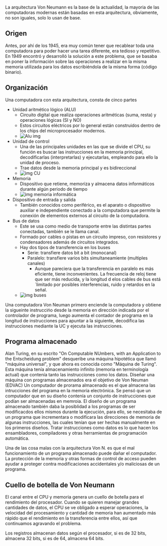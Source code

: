 La arquitectura Von Neumann es la base de la actualidad, la mayoria de las computadoras modernas están basadas en esta arquitectura, obviamente, no son iguales, solo lo usan de base.

## Origen

Antes, por ahí de los 1945, era muy común tener que recablear toda una computadora para poder hacer una tarea diferente, era tedioso y repetitivo.
En 1949 encontró y desarrolló la solución a este problema, que se basaba en poner la información sobre las operaciones a realizar en la misma memoria utilizada para los datos escribiéndola de la misma forma (código binario).

## Organización

Una computadora con esta arquitectura, consta de cinco partes
- Unidad aritmético lógico (ALU)
	- Circuito digital que realiza operaciones aritméticas (suma, resta) y operaciones lógicas (SI y NO)
	- Estos circuitos eléctricos por lo general están construidos dentro de los chips del microprocesador modernos.
	- ![Alu img](https://upload.wikimedia.org/wikipedia/commons/thumb/8/82/ALU_symbol.svg/1024px-ALU_symbol.svg.png)
- Unidad de control
	- Una de las principales unidades en las que se divide el CPU, su función es buscar las instrucciones en la memoria principal, decodificarlas (interpretarlas) y ejecutarlas, empleando para ello la unidad de proceso.
	- Trae datos desde la memoria principal y es bidireccional
	- ![img CU](https://external-content.duckduckgo.com/iu/?u=http%3A%2F%2Fhardysoftwareg2sr.blogia.com%2Fupload%2F20110203023550-unidad-de-control.jpg&f=1&nofb=1&ipt=8d50da6ccb3d046eb17de757c42a47f3b59de764daca773713883602368fefdf&ipo=images)
- Memoria
	- Dispositivo que retiene, memoriza y almacena datos informáticos durante algún periodo de tiempo
	- ![img memoria informática](https://external-content.duckduckgo.com/iu/?u=https%3A%2F%2Ftse2.mm.bing.net%2Fth%3Fid%3DOIP.wJpBek-7fYoir8-lfQooDgHaFU%26pid%3DApi&f=1&ipt=5a8f0a7d54294ef3683d30ab16f48533458dc169c5bdacf5456e376410b6bc28&ipo=images)
- Dispositivo de entrada y salida
	- También conocidos como periférico, es el aparato o dispositivo auxiliar e independiente conectado a la computadora que permite la conexión de elementos externos al circuito de la computadora.
- Bus de datos
	- Este se usa como medio de transporte entre las distintas partes conectadas, también se le llama canal.
	- Formado por cables o pistas en un circuito impreso, con resistores y condensadores además de circuitos integrados.
	- Hay dos tipos de transferencia en los buses
		- Serie: transfiere datos bit a bit (monocanal)
		- Paralelo: transfiere varios bits simultaneamiente (multiples canales)
			- Aunque pareciera que la transferencia en paralelo es más eficiente, tiene inconvenientes. La frecuencia de reloj tiene que ser más reducida, y la longitud d elos cables de bus está ´limitado por posibles interferencias, ruido y retardos en la señal.
	- ![img buses](https://external-content.duckduckgo.com/iu/?u=http%3A%2F%2F1.bp.blogspot.com%2F_HZEhKnCpTH0%2FTCtWy7gcozI%2FAAAAAAAAACM%2FlhwbKKPSBXM%2Fs1600%2Fbus.jpg&f=1&nofb=1&ipt=e7ce32c8966db7498407f072ab2de366e92271b7ab1ed09cd051029b91af2904&ipo=images)

Una computadora Von Neuman primero enciende la computadora y obtiene la sigueinte instruccińo desde la memoria en dirección indicada por el controlador de programa, luego aumenta el contador de programa en la longitud de instrucciones para apuntar a la siguiente, decodifica las instrucciones mediante la UC y ejecuta las instrucciones.

## Programa almacenado
Alan Turing, en su escrito "On Computable NUmbers, with an Application to the Entscheidung problem" desqueribe una máquina hipotética que llamó "máquina universal", y que ahora es conocida como "Máquina de Turing". Esta máquina tenía almacenamiento infinito (memoria en terminología actual) que contenía tanto las instrucciones como los datos.
Diseñar una máquina con programas almacenados era el objetivo de Von Neuman (EDVAC)
Un computador de prorama almacenado es el que almacena las intrucciones del programa en la memoria electrónica. Se pensó que un computador que en su diseño contenía un conjunto de instrucciones que podían ser almacenadas en memroia. El diseño de un programa almacenado también daba la posiblidad a los programas de ser modificacdos ellos mismos durante la ejecución, para ello, se necesitaba de un programa que incrementara o modificara las direcciones de memoria de algunas instrucciones, las cuales tenían que ser hechas manualmente en los primeros diseños.
Tratar instrucciones como datos es lo que hacen los ensambladores, compiladores y otras herramientas de programación automática.

Una de las cosa malas con la arquitectura Von N. es que el mal funcionamiento de un programa almacenado puede dañar el computador. La protección de la memoria y otras formas de control de acceso pueden ayudar a proteger contra modificaciones accidentales y/o maliciosas de un programa.

## Cuello de botella de Von Neumann

El canal entre el CPU y memoria genera un cuello de botella para el rendimiento del procesador. Cuando se quieren manejar grandes cantidades de datos, el CPU se ve obligado a esperar operaciones, la velocidad del procesamiento y cantidad de memoria han aumentado más rápido que el rendimiento en la transferencia entre ellos, así que continuamos agravando el problema.

Los registros almacenan datos según el procesador, si es de 32 bits, almacena 32 bits, si es de 64, almacena 64 bits.